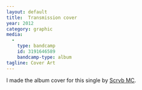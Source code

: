 ```yaml
---
layout: default
title:  Transmission cover
year: 2012
category: graphic
media:
  -
    type: bandcamp
    id: 3191646589
    bandcamp-type: album
tagline: Cover Art
---
```

I made the album cover for this single by [Scrvb MC](//blgn.mn/scrub).
